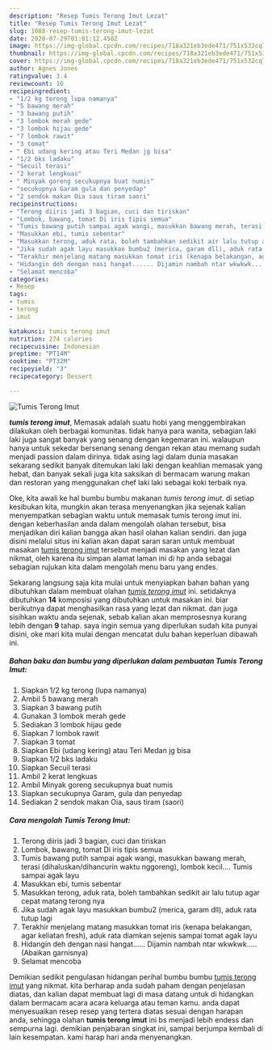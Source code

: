 ```yaml
---
description: "Resep Tumis Terong Imut Lezat"
title: "Resep Tumis Terong Imut Lezat"
slug: 1088-resep-tumis-terong-imut-lezat
date: 2020-07-29T01:01:12.450Z
image: https://img-global.cpcdn.com/recipes/718a321eb3ede471/751x532cq70/tumis-terong-imut-foto-resep-utama.jpg
thumbnail: https://img-global.cpcdn.com/recipes/718a321eb3ede471/751x532cq70/tumis-terong-imut-foto-resep-utama.jpg
cover: https://img-global.cpcdn.com/recipes/718a321eb3ede471/751x532cq70/tumis-terong-imut-foto-resep-utama.jpg
author: Agnes Jones
ratingvalue: 3.4
reviewcount: 10
recipeingredient:
- "1/2 kg terong lupa namanya"
- "5 bawang merah"
- "3 bawang putih"
- "3 lombok merah gede"
- "3 lombok hijau gede"
- "7 lombok rawit"
- "3 tomat"
- " Ebi udang kering atau Teri Medan jg bisa"
- "1/2 bks ladaku"
- "Secuil terasi"
- "2 kerat lengkuas"
- " Minyak goreng secukupnya buat numis"
- "secukupnya Garam gula dan penyedap"
- "2 sendok makan Oia saus tiram saori"
recipeinstructions:
- "Terong diiris jadi 3 bagian, cuci dan tiriskan"
- "Lombok, bawang, tomat Di iris tipis semua"
- "Tumis bawang putih sampai agak wangi, masukkan bawang merah, terasi (dihaluskan/dihancurin waktu nggoreng), lombok kecil.... Tumis sampai agak layu"
- "Masukkan ebi, tumis sebentar"
- "Masukkan terong, aduk rata, boleh tambahkan sedikit air lalu tutup agar cepat matang terong nya"
- "Jika sudah agak layu masukkan bumbu2 (merica, garam dll), aduk rata tutup lagi"
- "Terakhir menjelang matang masukkan tomat iris (kenapa belakangan, agar keliatan fresh), aduk rata diamkan sejenis sampai tomat agak layu"
- "Hidangin deh dengan nasi hangat...... Dijamin nambah ntar wkwkwk..... (Abaikan garnisnya)"
- "Selamat mencoba"
categories:
- Resep
tags:
- tumis
- terong
- imut

katakunci: tumis terong imut 
nutrition: 274 calories
recipecuisine: Indonesian
preptime: "PT14M"
cooktime: "PT32M"
recipeyield: "3"
recipecategory: Dessert

---
```



![Tumis Terong Imut](https://img-global.cpcdn.com/recipes/718a321eb3ede471/751x532cq70/tumis-terong-imut-foto-resep-utama.jpg)

<b><i>tumis terong imut</i></b>, Memasak adalah suatu hobi yang menggembirakan dilakukan oleh berbagai komunitas. tidak hanya para wanita, sebagian laki laki juga sangat banyak yang senang dengan kegemaran ini. walaupun hanya untuk sekedar bersenang senang dengan rekan atau memang sudah menjadi passion dalam dirinya. tidak asing lagi dalam dunia masakan sekarang sedikit banyak ditemukan laki laki dengan keahlian memasak yang hebat, dan banyak sekali juga kita saksikan di bermacam warung makan dan restoran yang menggunakan chef laki laki sebagai koki terbaik nya.



Oke, kita awali ke hal bumbu bumbu makanan <i>tumis terong imut</i>. di setiap kesibukan kita, mungkin akan terasa menyenangkan jika sejenak kalian menyempatkan sebagian waktu untuk memasak tumis terong imut ini. dengan keberhasilan anda dalam mengolah olahan tersebut, bisa menjadikan diri kalian bangga akan hasil olahan kalian sendiri. dan juga disini melalui situs ini kalian akan dapat saran saran untuk membuat masakan <u>tumis terong imut</u> tersebut menjadi masakan yang lezat dan nikmat, oleh karena itu simpan alamat laman ini di hp anda sebagai sebagian rujukan kita dalam mengolah menu baru yang endes.


Sekarang langsung saja kita mulai untuk menyiapkan bahan bahan yang dibutuhkan dalam membuat olahan <u><i>tumis terong imut</i></u> ini. setidaknya dibutuhkan <b>14</b> komposisi yang dibutuhkan untuk masakan ini. biar berikutnya dapat menghasilkan rasa yang lezat dan nikmat. dan juga sisihkan waktu anda sejenak, sebab kalian akan memprosesnya kurang lebih dengan <b>9</b> tahap. saya ingin semua yang diperlukan sudah kita punyai disini, oke mari kita mulai dengan mencatat dulu bahan keperluan dibawah ini.

<!--inarticleads1-->

##### Bahan baku dan bumbu yang diperlukan dalam pembuatan Tumis Terong Imut:

1. Siapkan 1/2 kg terong (lupa namanya)
1. Ambil 5 bawang merah
1. Siapkan 3 bawang putih
1. Gunakan 3 lombok merah gede
1. Sediakan 3 lombok hijau gede
1. Siapkan 7 lombok rawit
1. Siapkan 3 tomat
1. Siapkan  Ebi (udang kering) atau Teri Medan jg bisa
1. Siapkan 1/2 bks ladaku
1. Siapkan Secuil terasi
1. Ambil 2 kerat lengkuas
1. Ambil  Minyak goreng secukupnya buat numis
1. Siapkan secukupnya Garam, gula dan penyedap
1. Sediakan 2 sendok makan Oia, saus tiram (saori)




<!--inarticleads2-->

##### Cara mengolah Tumis Terong Imut:

1. Terong diiris jadi 3 bagian, cuci dan tiriskan
1. Lombok, bawang, tomat Di iris tipis semua
1. Tumis bawang putih sampai agak wangi, masukkan bawang merah, terasi (dihaluskan/dihancurin waktu nggoreng), lombok kecil.... Tumis sampai agak layu
1. Masukkan ebi, tumis sebentar
1. Masukkan terong, aduk rata, boleh tambahkan sedikit air lalu tutup agar cepat matang terong nya
1. Jika sudah agak layu masukkan bumbu2 (merica, garam dll), aduk rata tutup lagi
1. Terakhir menjelang matang masukkan tomat iris (kenapa belakangan, agar keliatan fresh), aduk rata diamkan sejenis sampai tomat agak layu
1. Hidangin deh dengan nasi hangat...... Dijamin nambah ntar wkwkwk..... (Abaikan garnisnya)
1. Selamat mencoba




Demikian sedikit pengulasan hidangan perihal bumbu bumbu <u>tumis terong imut</u> yang nikmat. kita berharap anda sudah paham dengan penjelasan diatas, dan kalian dapat membuat lagi di masa datang untuk di hidangkan dalam bermacam acara acara keluarga atau teman kamu. anda dapat menyesuaikan resep resep yang tertera diatas sesuai dengan harapan anda, sehingga olahan <b>tumis terong imut</b> ini bs menjadi lebih endess dan sempurna lagi. demikian penjabaran singkat ini, sampai berjumpa kembali di lain kesempatan. kami harap hari anda menyenangkan.
